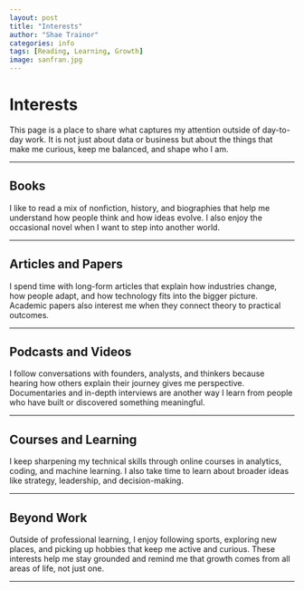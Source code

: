 ```yaml
---
layout: post
title: "Interests"
author: "Shae Trainor"
categories: info
tags: [Reading, Learning, Growth]
image: sanfran.jpg
---
```


# Interests

This page is a place to share what captures my attention outside of day-to-day work. It is not just about data or business but about the things that make me curious, keep me balanced, and shape who I am.

---

## Books
I like to read a mix of nonfiction, history, and biographies that help me understand how people think and how ideas evolve. I also enjoy the occasional novel when I want to step into another world.

---

## Articles and Papers
I spend time with long-form articles that explain how industries change, how people adapt, and how technology fits into the bigger picture. Academic papers also interest me when they connect theory to practical outcomes.

---

## Podcasts and Videos
I follow conversations with founders, analysts, and thinkers because hearing how others explain their journey gives me perspective. Documentaries and in-depth interviews are another way I learn from people who have built or discovered something meaningful.

---

## Courses and Learning
I keep sharpening my technical skills through online courses in analytics, coding, and machine learning. I also take time to learn about broader ideas like strategy, leadership, and decision-making.

---

## Beyond Work
Outside of professional learning, I enjoy following sports, exploring new places, and picking up hobbies that keep me active and curious. These interests help me stay grounded and remind me that growth comes from all areas of life, not just one.

---
